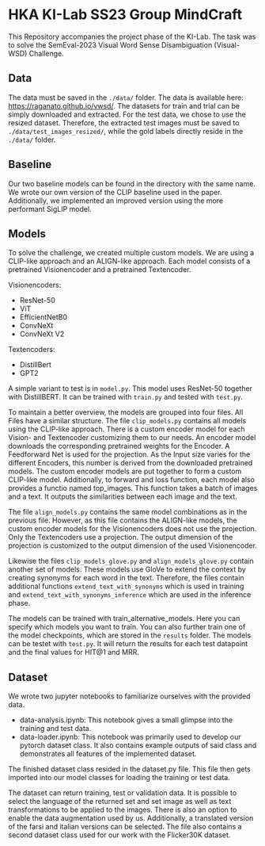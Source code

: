# HKA KI-Lab SS23 Group MindCraft

This Repository accompanies the project phase of the KI-Lab. The task was to solve the SemEval-2023 Visual Word Sense Disambiguation (Visual-WSD) Challenge.

## Data

The data must be saved in the `./data/` folder. The data is available here: https://raganato.github.io/vwsd/. The datasets for train and trial can be simply downloaded and extracted. For the test data, we chose to use the resized dataset. Therefore, the extracted test images must be saved to `./data/test_images_resized/`, while the gold labels directly reside in the `./data/` folder. 

## Baseline

Our two baseline models can be found in the directory with the same name. We wrote our own version of the CLIP baseline used in the paper. Additionally, we implemented an improved version using the more performant SigLIP model.

## Models

To solve the challenge, we created multiple custom models. We are using a CLIP-like approach and an ALIGN-like approach. Each model consists of a pretrained Visionencoder and a pretrained Textencoder.

Visionencoders:
- ResNet-50
- ViT
- EfficientNetB0
- ConvNeXt
- ConvNeXt V2

Textencoders:
- DistillBert
- GPT2

A simple variant to test is in `model.py`. This model uses ResNet-50 together with DistillBERT. It can be trained with `train.py` and tested with `test.py`.

To maintain a better overview, the models are grouped into four files. All Files have a similar structure. The file `clip_models.py` contains all models using the CLIP-like approach. There is a custom encoder model for each Vision- and Textencoder customizing them to our needs. An encoder model downloads the corresponding pretrained weights for the Encoder. A Feedforward Net is used for the projection. As the Input size varies for the different Encoders, this number is derived from the downloaded pretrained models. The custom encoder models are put together to form a custom CLIP-like model. Additionally, to forward and loss function, each model also provides a functio named top_images. This function takes a batch of images and a text. It outputs the similarities between each image and the text.

The file `align_models.py` contains the same model combinations as in the previous file. However, as this file contains the ALIGN-like models, the custom encoder models for the Visionencoders does not use the projection. Only the Textencoders use a projection. The output dimension of the projection is customized to the output dimension of the used Visionencoder.

Likewise the files `clip_models_glove.py` and `align_models_glove.py` contain another set of models. These models use GloVe to extend the context by creating synonyms for each word in the text. Therefore, the files contain additional functions `extend_text_with_synonyms` which is used in training and `extend_text_with_synonyms_inference` which are used in the inference phase.

The models can be trained with train_alternative_models. Here you can specify which models you want to train. You can also further train one of the model checkpoints, which are stored in the `results` folder. The models can be testet with `test.py`. It will return the results for each test datapoint and the final values for HIT@1 and MRR. 

## Dataset

We wrote two jupyter notebooks to familiarize ourselves with the provided data.

- data-analysis.ipynb: This notebook gives a small glimpse into the training and test data.
- data-loader.ipynb: This notebook was primarily used to develop our pytorch dataset class. It also contains example outputs of said class and demonstrates all features of the implemented dataset.

The finished dataset class resided in the dataset.py file. This file then gets imported into our model classes for loading the training or test data. 

The dataset can return training, test or validation data. It is possible to select the language of the returned set and set image as well as text transformations to be applied to the images. There is also an option to enable the data augmentation used by us. Additionally, a translated version of the farsi and italian versions can be selected.
The file also contains a second dataset class used for our work with the Flicker30K dataset.
